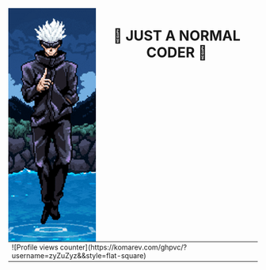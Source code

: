 <img src="https://github.com/zyZuZyz/zyZuZyz/blob/main/Untitled.png" align="left"/>  
<div align="center" valign="top" width="33%">  
<h1> 🤞 JUST A NORMAL CODER 🤞 </h1>
</div>

<table>
 <td valign="bottom" halign="right" width="33%">
  <div>
![Profile views counter](https://komarev.com/ghpvc/?username=zyZuZyz&&style=flat-square)  
 </div>
  </td>
</table>  



